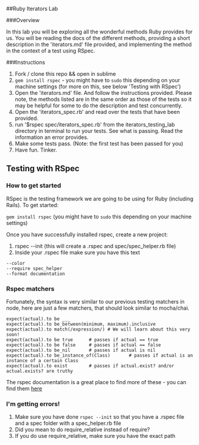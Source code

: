 ##Ruby Iterators Lab

###Overview

In this lab you will be exploring all the wonderful methods Ruby provides for us. You will be reading the docs of the different methods, providing a short description in the 'iterators.md' file provided, and implementing the method in the context of a test using RSpec. 

###Instructions
1. Fork / clone this repo && open in sublime
2. `gem install rspec` - you might have to `sudo` this depending on your machine settings (for more on this, see below 'Testing with RSpec')
3. Open the 'iterators.md' file. And follow the instructions provided. Please note, the methods listed are in the same order as those of the tests so it may be helpful for some to do the description and test concurrently. 
4. Open the 'iterators_spec.rb' and read over the tests that have been provided. 
5. run '$rspec spec/iterators_spec.rb' from the iterators_testing_lab directory in terminal to run your tests. See what is passing. Read the information an error provides. 
6. Make some tests pass. (Note: the first test has been passed for you)
7. Have fun. Tinker.



## Testing with RSpec

### How to get started

RSpec is the testing framework we are going to be using for Ruby (including Rails). To get started:

`gem install rspec` (you might have to `sudo` this depending on your machine settings)

Once you have successfully installed rspec, create a new project:

1. rspec --init (this will create a .rspec and spec/spec_helper.rb file)
2. Inside your .rspec file make sure you have this text
```
--color
--require spec_helper
--format documentation
```

### Rspec matchers

Fortunately, the syntax is very similar to our previous testing matchers in node, here are just a few matchers, that should look similar to mocha/chai.

```
expect(actual).to be ___
expect(actual).to be_between(minimum, maximum).inclusive
expect(actual).to match(/expression/) # We will learn about this very soon!
expect(actual).to be true      # passes if actual == true
expect(actual).to be false     # passes if actual == false
expect(actual).to be_nil       # passes if actual is nil
expect(actual).to be_instance_of(Class)       # passes if actual is an instance of a certain Class
expect(actual).to exist        # passes if actual.exist? and/or actual.exists? are truthy
```

The rspec documentation is a great place to find more of these - you can find them [here](https://www.relishapp.com/rspec/rspec-expectations/v/3-1/docs/built-in-matchers)

### I'm getting errors!

1. Make sure you have done `rspec --init` so that you have a .rspec file and a spec folder with a spec_helper.rb file
2. Did you mean to do require_relative instead of require?
3. If you do use require_relative, make sure you have the exact path
